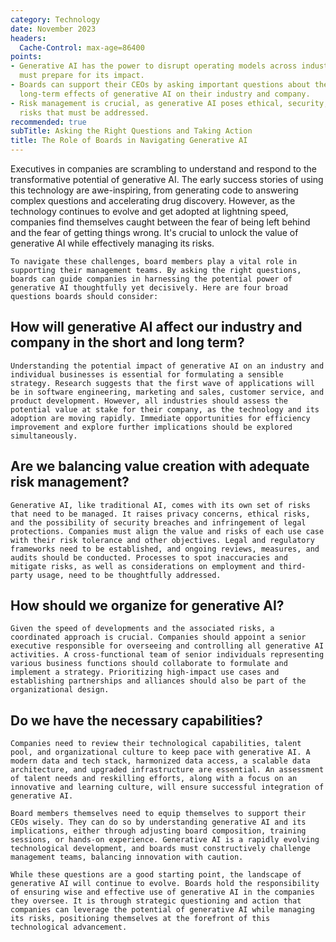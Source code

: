 ```yaml
---
category: Technology
date: November 2023
headers:
  Cache-Control: max-age=86400
points:
- Generative AI has the power to disrupt operating models across industries, and companies
  must prepare for its impact.
- Boards can support their CEOs by asking important questions about the short and
  long-term effects of generative AI on their industry and company.
- Risk management is crucial, as generative AI poses ethical, security, and reputational
  risks that must be addressed.
recommended: true
subTitle: Asking the Right Questions and Taking Action
title: The Role of Boards in Navigating Generative AI
---
```


Executives in companies are scrambling to understand and respond to the transformative potential of generative AI. The early success stories of using this technology are awe-inspiring, from generating code to answering complex questions and accelerating drug discovery. However, as the technology continues to evolve and get adopted at lightning speed, companies find themselves caught between the fear of being left behind and the fear of getting things wrong. It's crucial to unlock the value of generative AI while effectively managing its risks.

    To navigate these challenges, board members play a vital role in supporting their management teams. By asking the right questions, boards can guide companies in harnessing the potential power of generative AI thoughtfully yet decisively. Here are four broad questions boards should consider:

## How will generative AI affect our industry and company in the short and long term?
    Understanding the potential impact of generative AI on an industry and individual businesses is essential for formulating a sensible strategy. Research suggests that the first wave of applications will be in software engineering, marketing and sales, customer service, and product development. However, all industries should assess the potential value at stake for their company, as the technology and its adoption are moving rapidly. Immediate opportunities for efficiency improvement and explore further implications should be explored simultaneously.

## Are we balancing value creation with adequate risk management?
    Generative AI, like traditional AI, comes with its own set of risks that need to be managed. It raises privacy concerns, ethical risks, and the possibility of security breaches and infringement of legal protections. Companies must align the value and risks of each use case with their risk tolerance and other objectives. Legal and regulatory frameworks need to be established, and ongoing reviews, measures, and audits should be conducted. Processes to spot inaccuracies and mitigate risks, as well as considerations on employment and third-party usage, need to be thoughtfully addressed.

## How should we organize for generative AI?
    Given the speed of developments and the associated risks, a coordinated approach is crucial. Companies should appoint a senior executive responsible for overseeing and controlling all generative AI activities. A cross-functional team of senior individuals representing various business functions should collaborate to formulate and implement a strategy. Prioritizing high-impact use cases and establishing partnerships and alliances should also be part of the organizational design.

## Do we have the necessary capabilities?
    Companies need to review their technological capabilities, talent pool, and organizational culture to keep pace with generative AI. A modern data and tech stack, harmonized data access, a scalable data architecture, and upgraded infrastructure are essential. An assessment of talent needs and reskilling efforts, along with a focus on an innovative and learning culture, will ensure successful integration of generative AI.

    Board members themselves need to equip themselves to support their CEOs wisely. They can do so by understanding generative AI and its implications, either through adjusting board composition, training sessions, or hands-on experience. Generative AI is a rapidly evolving technological development, and boards must constructively challenge management teams, balancing innovation with caution.

    While these questions are a good starting point, the landscape of generative AI will continue to evolve. Boards hold the responsibility of ensuring wise and effective use of generative AI in the companies they oversee. It is through strategic questioning and action that companies can leverage the potential of generative AI while managing its risks, positioning themselves at the forefront of this technological advancement.